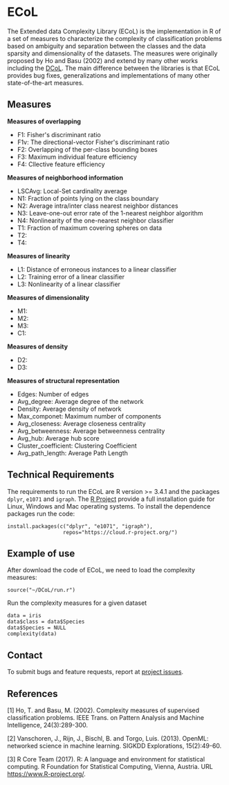 # ECoL

The Extended data Complexity Library (ECoL) is the implementation in R of a set of measures to characterize the complexity of classification problems based on ambiguity and separation between the classes and the data sparsity and dimensionality of the datasets. The measures were originally proposed by Ho and Basu (2002) and extend by many other works including the [DCoL](https://github.com/nmacia/dcol). The main difference between the libraries is that ECoL provides bug fixes, generalizations and implementations of many other state-of-the-art measures.

## Measures



**Measures of overlapping** 

* F1: Fisher's discriminant ratio
* F1v: The directional-vector Fisher's discriminant ratio
* F2: Overlapping of the per-class bounding boxes
* F3: Maximum individual feature efficiency
* F4: Cllective feature efficiency

**Measures of neighborhood information** 

* LSCAvg: Local-Set cardinality average
* N1: Fraction of points lying on the class boundary
* N2: Average intra/inter class nearest neighbor distances
* N3: Leave-one-out error rate of the 1-nearest neighbor algorithm
* N4: Nonlinearity of the one-nearest neighbor classifier
* T1: Fraction of maximum covering spheres on data
* T2: 
* T4:

**Measures of linearity** 

* L1: Distance of erroneous instances to a linear classifier
* L2: Training error of a linear classifier
* L3: Nonlinearity of a linear classifier

**Measures of dimensionality**

* M1:
* M2:
* M3:
* C1:

**Measures of density**

* D2:
* D3:

**Measures of structural representation**

* Edges: Number of edges
* Avg_degree: Average degree of the network
* Density: Average density of network
* Max_componet: Maximum number of components
* Avg_closeness: Average closeness centrality
* Avg_betweenness: Average betweenness centrality
* Avg_hub: Average hub score
* Cluster_coefficient: Clustering Coefficient
* Avg_path_length: Average Path Length

## Technical Requirements

The requirements to run the ECoL are R version >= 3.4.1 and the packages `dplyr`, `e1071` and `igraph`. The [R Project](https://www.r-project.org/) provide a full installation guide for Linux, Windows and Mac operating systems. To install the dependence packages run the code:

```
install.packages(c("dplyr", "e1071", "igraph"),
                  repos="https://cloud.r-project.org/")
```

## Example of use

After download the code of ECoL, we need to load the complexity measures:

```
source("~/DCoL/run.r")
```

Run the complexity measures for a given dataset

```
data = iris
data$class = data$Species
data$Species = NULL
complexity(data)
```

## Contact

To submit bugs and feature requests, report at [project issues](https://github.com/lpfgarcia/ECoL/issues).

## References

[1] Ho, T. and Basu, M. (2002). Complexity measures of supervised classification problems. IEEE Trans. on Pattern Analysis and Machine Intelligence, 24(3):289-300.

[2] Vanschoren, J., Rijn, J., Bischl, B. and Torgo, Luis. (2013). OpenML: networked science in machine learning. SIGKDD Explorations, 15(2):49-60.

[3]   R Core Team (2017). R: A language and environment for statistical computing. R Foundation for Statistical Computing, Vienna, Austria.  URL https://www.R-project.org/.

